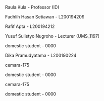 Raula Kula - Professor (ID)

Fadhlih Hasan Setiawan - L200194209

Rafif Apta - L200194212

Yusuf Sulistyo Nugroho - Lecturer (UMS_1197)


domestic student - 0000

Dika Pramudyatama - L200190224

cemara-175

domestic student - 0000
 
cemara-175

domestic student - 0000
 
